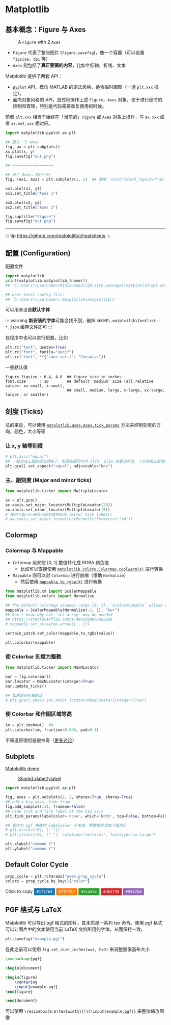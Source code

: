 # Matplotlib

## 基本概念：Figure 与 Axes

<figure>
  <img src="./imgs/mpl/fig-vs-axes.png" alt="" class="">
  <figcaption>A <code>Figure</code> with 2 <code>Axes</code></figcaption>
</figure>

- `Figure` 代表了整张图片 (`figure.savefig`)，像一个容器（可以设置 `figsize`，`dpi` 等）
- `Axes` 则包括了**真正要画的内容**，比如坐标轴、折线、文本

Matplotlib 提供了两套 API：
- `pyplot` API，模仿 MATLAB 的语法风格，适合临时画图（一通 `plt.xxx` 搞定），
- 面向对象风格的 API，显式地操作上述 `Figure`，`Axes` 对象，便于进行细节的控制和管理，特别是代码需要重复使用的时候。

前者 `plt.xxx` 相当于始终在「当前的」`Figure` 或 `Axes` 对象上操作，与 `ax.xxx` 或者 `ax.set_xxx` 相对应。

```python
import matplotlib.pyplot as plt

## 默认一个 Axes
fig, ax = plt.subplots()
ax.plot(x, y)
fig.savefig("out.png")

## ==================

## 多个 Axes，两行一列
fig, (ax1, ax2) = plt.subplots(2, 1)  ## 使用 `constrained_layout=True` 避免 Axes 重叠

ax1.plot(x1, y1)
ax1.set_title("Axes 1")

ax2.plot(x2, y2)
ax2.set_title("Axes 2")

fig.suptitle("Figure")
fig.savefig("out.png")
```

---

::: tip
<https://github.com/matplotlib/cheatsheets>
:::

## 配置 (Configuration)

配置文件

```python
import matplotlib
print(matplotlib.matplotlib_fname())
## 'C:\Users\<username>\Miniconda3\lib\site-packages\matplotlib\mpl-data\matplotlibrc'

## User-level config file:
## 'C:\Users\<username>\.matplotlib\matplotlibrc'
```

可以用来设置**默认字体**

::: warning
**新安装的字体**可能会找不到，删掉 `$HOME\.matplotlib\fontlist-*.json` 缓存文件即可
:::

在程序中也可以进行配置，比如

```python
plt.rc("text", usetex=True)
plt.rc("font", family="serif")
plt.rc("font", **{"sans-serif": "Consolas"})
```

一些默认值

```
figure.figsize : 6.4, 4.8  ## figure size in inches
font.size      : 10        ## default 'medium' size (all relative values: xx-small, x-small,
                           ## small, medium, large, x-large, xx-large, larger, or smaller)
```

## 刻度 (Ticks)

总的来说，可以使用 [`matplotlib.axes.Axes.tick_params`](https://matplotlib.org/stable/api/_as_gen/matplotlib.axes.Axes.tick_params.html) 方法来控制刻度的方向，颜色，大小等等

### 让 x, y 轴等刻度

```python
# plt.axis("equal")
## 一般来说上面的用法就够了，但是如果同时对 xlim, ylim 有要求的话，下方的用法更准确
plt.gca().set_aspect("equal", adjustable="box")
```

### 主、副刻度 (Major and minor ticks)

```python
from matplotlib.ticker import MultipleLocator

ax = plt.gca()
ax.xaxis.set_major_locator(MultipleLocator(20))
ax.xaxis.set_minor_locator(MultipleLocator(5))
# 使用下面一行来显示副刻度的标签 (minor tick labels)
# ax.xaxis.set_minor_formatter(FormatStrFormatter('%d'))
```

## Colormap

### Colormap 与 Mappable

- `Colormap` 用来把 [0, 1] 数值转化成 RGBA 颜色值
  - 比如可以直接使用 [`matplotlib.colors.Colormap.coolwarm(X)`](https://matplotlib.org/stable/api/_as_gen/matplotlib.colors.Colormap.html#matplotlib.colors.Colormap.__call__) 进行转换
- `Mappable` 则可以对 `Colormap` 进行放缩（借助 `Normalize`）
  - 然后使用 [`mappable.to_rgba(X)`](https://matplotlib.org/stable/api/cm_api.html#matplotlib.cm.ScalarMappable.to_rgba) 进行转换

```python
from matplotlib.cm import ScalarMappable
from matplotlib.colors import Normalize

## The default colormap assumes range [0, 1]. `ScalarMappable` allows custom range.
mappable = ScalarMappable(Normalize(-1, 1), "bwr")
## Don't know why but `set_array` may be needed
## https://stackoverflow.com/a/49036899/8682688
# mappable.set_array(np.array([...]))

certain_patch.set_color(mappable.to_rgba(value))

plt.colorbar(mappable)
```

### 使 Colorbar 刻度为整数

```python
from matplotlib.ticker import MaxNLocator

bar = fig.colorbar()
bar.locator = MaxNLocator(integer=True)
bar.update_ticks()

## 如果是坐标轴的话
# plt.gca().yaxis.set_major_locator(MaxNLocator(integer=True))
```

### 使 Colorbar 和作图区域等高

```python
im = plt.imshow()  ## ...
plt.colorbar(im, fraction=0.046, pad=0.4)
```

不知道原理但是很神奇（[更多讨论](https://stackoverflow.com/a/26720422)）

## Subplots

[Matplotlib demo](https://matplotlib.org/3.1.1/gallery/subplots_axes_and_figures/subplots_demo.html)

<figure>
  <img src="./imgs/mpl/sharedxylabel.png" alt="" class="border">
  <figcaption><a href="https://stackoverflow.com/a/53172335/8682688" target="_blank" rel="noopener noreferrer" class="outbound">Shared xlabel/ylabel</a></figcaption>
</figure>

```python
import matplotlib.pyplot as plt

fig, axes = plt.subplots(2, 2, sharex=True, sharey=True)
## add a big axis, hide frame
fig.add_subplot(111, frameon=False)
## hide tick and tick label of the big axis
plt.tick_params(labelcolor='none', which='both', top=False, bottom=False, left=False, right=False)

## 保存为 pgf 格式时 labelcolor 不生效，需要额外添加下面两行
# plt.xticks([0], [" "])
# plt.yticks([0], [" "], rotation="vertical", fontsize="xx-large")

plt.xlabel("common X")
plt.ylabel("common Y")
```

## Default Color Cycle

```python
prop_cycle = plt.rcParams["axes.prop_cycle"]
colors = prop_cycle.by_key()["color"]
```

<style>
    .color-label {
        color: white;
        border: none;
        font-family: Consolas, monospace;
        font-size: 0.85em;
        padding: 4px 8px;
        transition-duration: 0.2s;
        transition-timing-function: ease-out;
    }
    .color-label:hover {
        box-shadow: 0 4px 6px -1px rgb(0 0 0 / 20%), 1px 1px 4px -1px rgb(0 0 0 / 12%);
    }
    .color-label:active {
        box-shadow: none;
    }
</style>

<span id="copy-msg">Click to copy</span>
<button class="color-label" style="background: #1f77b4;" onclick="navigator.clipboard.writeText(this.innerHTML); document.getElementById('copy-msg').innerHTML = 'Copied!'; setTimeout(() => { document.getElementById('copy-msg').innerHTML = 'Click to copy' }, 1000)">#1f77b4</button> <button class="color-label" style="background: #ff7f0e;" onclick="navigator.clipboard.writeText(this.innerHTML); document.getElementById('copy-msg').innerHTML = 'Copied!'; setTimeout(() => { document.getElementById('copy-msg').innerHTML = 'Click to copy' }, 1000)">#ff7f0e</button> <button class="color-label" style="background: #2ca02c;" onclick="navigator.clipboard.writeText(this.innerHTML); document.getElementById('copy-msg').innerHTML = 'Copied!'; setTimeout(() => { document.getElementById('copy-msg').innerHTML = 'Click to copy' }, 1000)">#2ca02c</button> <button class="color-label" style="background: #d62728;" onclick="navigator.clipboard.writeText(this.innerHTML); document.getElementById('copy-msg').innerHTML = 'Copied!'; setTimeout(() => { document.getElementById('copy-msg').innerHTML = 'Click to copy' }, 1000)">#d62728</button> <button class="color-label" style="background: #9467bd;" onclick="navigator.clipboard.writeText(this.innerHTML); document.getElementById('copy-msg').innerHTML = 'Copied!'; setTimeout(() => { document.getElementById('copy-msg').innerHTML = 'Click to copy' }, 1000)">#9467bd</button>

## PGF 格式与 LaTeX

Matplotlib 可以导出 pgf 格式的图片，其本质是一系列 tex 命令。使用 pgf 格式可以让图片中的文本使用当前 LaTeX 文档所用的字体，从而保持一致。

```python
plt.savefig("example.pgf")
```

在此之前可以使用 `fig.set_size_inches(w=4, h=3)` 来调整图像画布大小

```latex
\usepackage{pgf}

\begin{document}

\begin{figure}
    \centering
    \input{example.pgf}
\end{figure}

\end{document}
```

可以使用 `\resizebox{0.6\textwidth}{!}{\input{example.pgf}}` 来整体缩放图像
